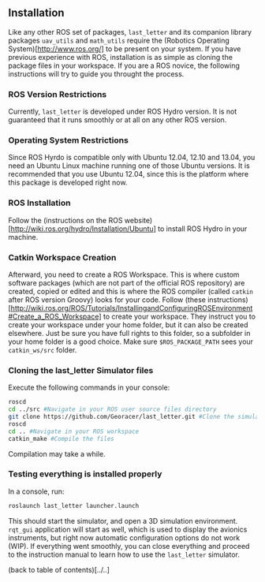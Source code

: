 ## Installation

Like any other ROS set of packages, `last_letter` and its companion library packages `uav_utils` and `math_utils` require the (Robotics Operating System)[http://www.ros.org/] to be present on your system.
If you have previous experience with ROS, installation is as simple as cloning the package files in your workspace.
If you are a ROS novice, the following instructions will try to guide you throught the process.

### ROS Version Restrictions
Currently, `last_letter` is developed under ROS Hydro version. It is not guaranteed that it runs smoothly or at all on any other ROS version.

### Operating System Restrictions
Since ROS Hyrdo is compatible only with Ubuntu 12.04, 12.10 and 13.04, you need an Ubuntu Linux machine running one of those Ubuntu versions. It is recommended that you use Ubuntu 12.04, since this is the platform where this package is developed right now.

### ROS Installation
Follow the (instructions on the ROS website)[http://wiki.ros.org/hydro/Installation/Ubuntu] to install ROS Hydro in your machine.

### Catkin Workspace Creation
Afterward, you need to create a ROS Workspace. This is where custom software packages (which are not part of the official ROS repository) are created, copied or edited and this is where the ROS compiler (called `catkin` after ROS version Groovy) looks for your code.
Follow (these instructions)[http://wiki.ros.org/ROS/Tutorials/InstallingandConfiguringROSEnvironment#Create_a_ROS_Workspace] to create your workspace. They instruct you to create your workspace under your home folder, but it can also be created elsewhere. Just be sure you have full rights to this folder, so a subfolder in your home folder is a good choice.
Make sure `$ROS_PACKAGE_PATH` sees your `catkin_ws/src` folder.

### Cloning the last_letter Simulator files
Execute the following commands in your console:
```bash
roscd
cd ../src #Navigate in your ROS user source files directory
git clone https://github.com/Georacer/last_letter.git #Clone the simulator files
roscd
cd .. #Navigate in your ROS workspace
catkin_make #Compile the files
```
Compilation may take a while.

### Testing everything is installed properly
In a console, run:
```bash
roslaunch last_letter launcher.launch
```
This should start the simulator, and open a 3D simulation environment.
`rqt_gui` application will start as well, which is used to display the avionics instruments, but right now automatic configuration options do not work (WIP).
If everything went smoothly, you can close everything and proceed to the instruction manual to learn how to use the `last_letter` simulator.

(back to table of contents)[../..]